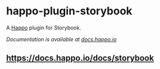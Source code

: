 # happo-plugin-storybook

A [Happo](https://happo.io) plugin for Storybook.

_Documentation is available at
[docs.happo.io](https://docs.happo.io/docs/storybook)_

## https://docs.happo.io/docs/storybook
